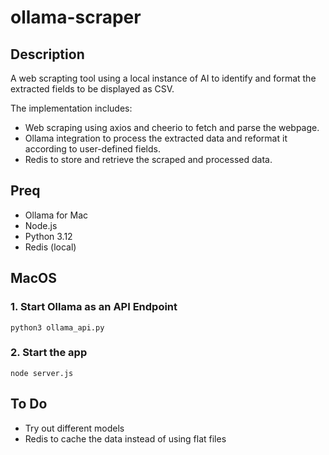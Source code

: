 # ollama-scraper
## Description
A web scrapting tool using a local instance of AI to identify and format the extracted fields to be displayed as CSV. 

The implementation includes:

- Web scraping using axios and cheerio to fetch and parse the webpage.
- Ollama integration to process the extracted data and reformat it according to user-defined fields.
- Redis to store and retrieve the scraped and processed data.

## Preq
- Ollama for Mac
- Node.js
- Python 3.12
- Redis (local)

## MacOS

### 1. Start Ollama as an API Endpoint
```
python3 ollama_api.py
```

### 2. Start the app
```
node server.js
```

## To Do
- Try out different models
- Redis to cache the data instead of using flat files
  
